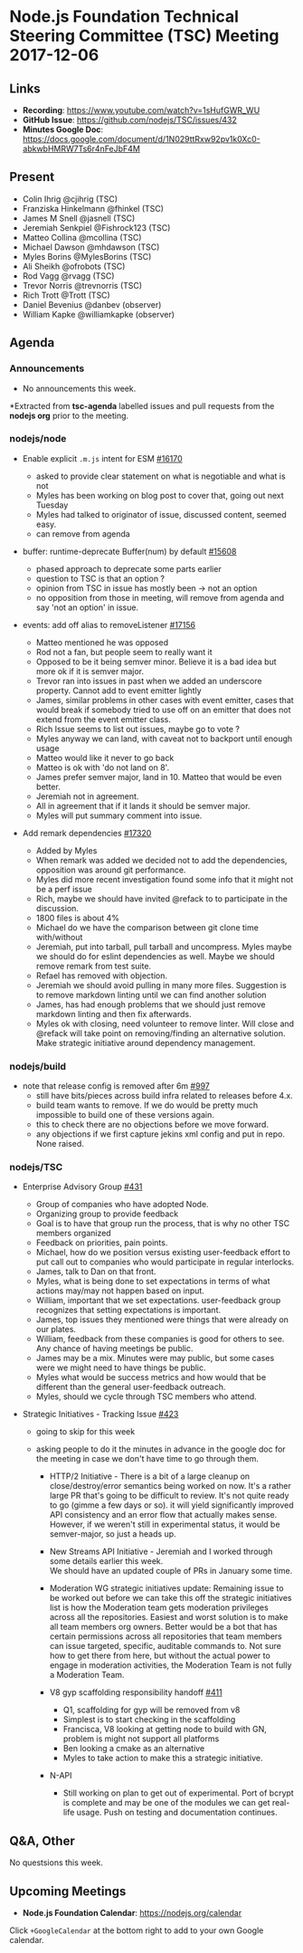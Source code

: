 # Node.js Foundation Technical Steering Committee (TSC) Meeting 2017-12-06

## Links

* **Recording**:  https://www.youtube.com/watch?v=1sHufGWR_WU
* **GitHub Issue**: https://github.com/nodejs/TSC/issues/432
* **Minutes Google Doc**: https://docs.google.com/document/d/1N029ttRxw92pv1k0Xc0-abkwbHMRW7Ts6r4nFeJbF4M

## Present

* Colin Ihrig @cjihrig (TSC)
* Franziska Hinkelmann @fhinkel (TSC)
* James M Snell @jasnell (TSC)
* Jeremiah Senkpiel @Fishrock123 (TSC)
* Matteo Collina @mcollina (TSC)
* Michael Dawson @mhdawson (TSC)
* Myles Borins @MylesBorins (TSC)
* Ali Sheikh @ofrobots (TSC)
* Rod Vagg @rvagg (TSC)
* Trevor Norris @trevnorris (TSC)
* Rich Trott @Trott (TSC)
* Daniel Bevenius @danbev (observer)
* William Kapke @williamkapke (observer)

## Agenda

### Announcements

* No announcements this week.
 
*Extracted from **tsc-agenda** labelled issues and pull requests from the **nodejs org** prior to the meeting.

### nodejs/node

* Enable explicit `.m.js` intent for ESM [#16170](https://github.com/nodejs/node/pull/16170)
  * asked to provide clear statement on what is negotiable and what is not
  * Myles has been working on blog post to cover that, going out next Tuesday
  * Myles had talked to originator of issue, discussed content, seemed easy.
  * can remove from agenda

* buffer: runtime-deprecate Buffer(num) by default [#15608](https://github.com/nodejs/node/pull/15608)
  * phased approach to deprecate some parts earlier
  * question to TSC is that an option ?
  * opinion from TSC in issue has mostly been -> not an option
  * no opposition from those in meeting, will remove from agenda and say 'not an option' in 
    issue.

* events: add off alias to removeListener [#17156](https://github.com/nodejs/node/pull/17156)
  * Matteo mentioned he was opposed
  * Rod not a fan, but people seem to really want it
  * Opposed to be it being semver minor.  Believe it is a bad idea but more ok if it is
    semver major.  
  * Trevor ran into issues in past when we added an underscore property.  Cannot add to event
    emitter lightly
  * James, similar problems in other cases with event emitter, cases that would break
    if somebody tried to use off on an emitter that does not extend from the event emitter
    class.
  * Rich Issue seems to list out issues, maybe go to vote ? 
  * Myles anyway we can land, with caveat not to backport until enough usage
  * Matteo would like it never to go back
  * Matteo is ok with 'do not land on 8'.
  * James prefer semver major, land in 10. Matteo that would be even better.
  * Jeremiah not in agreement.
  * All in agreement that if it lands it should be semver major.
  * Myles will put summary comment into issue.

* Add remark dependencies  [#17320](https://github.com/nodejs/node/pull/17320)
  * Added by Myles
  * When remark was added we decided not to add the dependencies, opposition was around
    git performance.
  * Myles did more recent investigation found some info that it might not be a perf issue
  * Rich, maybe we should have invited @refack to to participate in the discussion.
  * 1800 files is about 4% 
  * Michael do we have the comparison between git clone time with/without
  * Jeremiah, put into tarball, pull tarball and uncompress.  Myles maybe we should
    do for eslint dependencies as well.  Maybe we should remove remark from test
    suite.
  * Refael has removed with objection.
  * Jeremiah we should avoid pulling in many more files.  Suggestion is to remove markdown
    linting until we can find another solution 
  * James, has had enough problems that we should just remove markdown linting and then
    fix afterwards.
  * Myles ok with closing, need volunteer to remove linter.  Will close and @refack will take point
    on removing/finding an alternative solution.  Make strategic initiative around dependency 
    management.

### nodejs/build

* note that release config is removed after 6m [#997](https://github.com/nodejs/build/pull/997)
  * still have bits/pieces across build infra related to releases before 4.x.
  * build team wants to remove.  If we do would be pretty much impossible to build one of these
    versions again.
  * this to check there are no objections before we move forward.
  * any objections if we first capture jekins xml config and put in repo.  None raised.

### nodejs/TSC

* Enterprise Advisory Group [#431](https://github.com/nodejs/TSC/issues/431)
  * Group of companies who have adopted Node.  
  * Organizing group to provide feedback
  * Goal is to have that group run the process, that is why no other TSC members organized
  * Feedback on priorities, pain points.
  * Michael, how do we position versus existing user-feedback effort to put call out to companies
    who would participate in regular interlocks.
  * James, talk to Dan on that front.
  * Myles, what is being done to set expectations in terms of what actions may/may not happen
    based on input.
  * William, important that we set expectations. user-feedback group recognizes that setting
    expectations is important.
  * James, top issues they mentioned were things that were already on our plates.
  * William, feedback from these companies is good for others to see.  Any chance of having
    meetings be public.
  * James may be a mix. Minutes were may public, but some cases were we might need to
    have things be public.
  * Myles what would be success metrics and how would that be different than the general
    user-feedback outreach.
  * Myles, should we cycle through TSC members who attend.

* Strategic Initiatives - Tracking Issue [#423](https://github.com/nodejs/TSC/issues/423)
  * going to skip for this week
  * asking people to do it the minutes in advance in the google doc for the meeting in case 
    we don't have time to go through them.

    * HTTP/2 Initiative - There is a bit of a large cleanup on close/destroy/error semantics
      being worked on now. It's a rather large PR that's going to be difficult to review. 
      It's not quite ready to go (gimme a few days or so). it will yield significantly improved API
      consistency and an error flow that actually makes sense. However, if we weren't still in
      experimental status, it would be semver-major, so just a heads up.

    * New Streams API Initiative - Jeremiah and I worked through some details earlier this week.  
      We should have an updated couple of PRs in January some time.
  
    * Moderation WG strategic initiatives update: Remaining issue to be worked out before we
      can take this off the strategic initiatives list is how the Moderation team gets moderation
      privileges across all the repositories. Easiest and worst solution is to make all team
      members org owners. Better would be a bot that has certain permissions across all
      repositories that team members can issue targeted, specific, auditable commands to. 
      Not sure how to get there from here, but without the actual power to engage in moderation
      activities, the Moderation Team is not fully a Moderation Team.

    * V8 gyp scaffolding responsibility handoff  [#411](https://github.com/nodejs/TSC/issues/411)
      * Q1, scaffolding for gyp will be removed from v8
      * Simplest is to start checking in the scaffolding
      * Francisca, V8 looking at getting node to build with GN, problem is might not support all
        platforms
      * Ben looking a cmake as an alternative
      * Myles to take action to make this a strategic initiative.

    * N-API
      * Still working on plan to get out of experimental. Port of bcrypt is complete and
        may be one of the modules we can get real-life usage. Push on testing and documentation
        continues.

## Q&A, Other

No questsions this week.

## Upcoming Meetings

* **Node.js Foundation Calendar**: https://nodejs.org/calendar

Click `+GoogleCalendar` at the bottom right to add to your own Google calendar.

